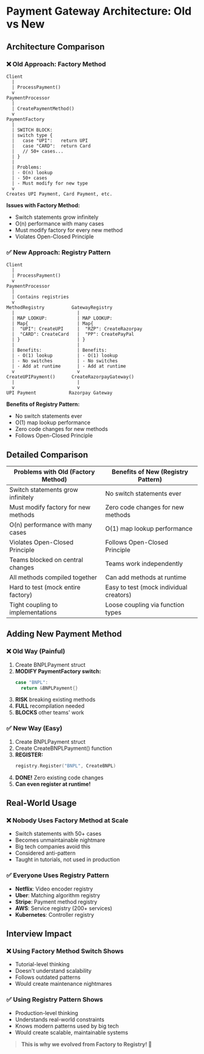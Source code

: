 # Payment Gateway Architecture: Old vs New

## Architecture Comparison

### ❌ Old Approach: Factory Method

```
Client
  |
  | ProcessPayment()
  v
PaymentProcessor
  |
  | CreatePaymentMethod()
  v
PaymentFactory
  |
  | SWITCH BLOCK:
  | switch type {
  |   case "UPI":   return UPI
  |   case "CARD":  return Card
  |   // 50+ cases...
  | }
  |
  | Problems:
  | - O(n) lookup
  | - 50+ cases
  | - Must modify for new type
  v
Creates UPI Payment, Card Payment, etc.
```

**Issues with Factory Method:**
- Switch statements grow infinitely
- O(n) performance with many cases
- Must modify factory for every new method
- Violates Open-Closed Principle

### ✅ New Approach: Registry Pattern

```
Client
  |
  | ProcessPayment()
  v
PaymentProcessor
  |
  | Contains registries
  v
MethodRegistry          GatewayRegistry
  |                       |
  | MAP LOOKUP:           | MAP LOOKUP:
  | Map{                  | Map{
  |  "UPI": CreateUPI     |  "RZP": CreateRazorpay
  |  "CARD": CreateCard   |  "PP": CreatePayPal
  | }                     | }
  |                       |
  | Benefits:             | Benefits:
  | - O(1) lookup         | - O(1) lookup
  | - No switches         | - No switches
  | - Add at runtime      | - Add at runtime
  v                       v
CreateUPIPayment()      CreateRazorpayGateway()
  |                       |
  v                       v
UPI Payment            Razorpay Gateway
```

**Benefits of Registry Pattern:**
- No switch statements ever
- O(1) map lookup performance
- Zero code changes for new methods
- Follows Open-Closed Principle

## Detailed Comparison

| Problems with Old (Factory Method) | Benefits of New (Registry Pattern) |
|-------------------------------------|-------------------------------------|
| Switch statements grow infinitely | No switch statements ever |
| Must modify factory for new methods | Zero code changes for new methods |
| O(n) performance with many cases | O(1) map lookup performance |
| Violates Open-Closed Principle | Follows Open-Closed Principle |
| Teams blocked on central changes | Teams work independently |
| All methods compiled together | Can add methods at runtime |
| Hard to test (mock entire factory) | Easy to test (mock individual creators) |
| Tight coupling to implementations | Loose coupling via function types |

## Adding New Payment Method

### ❌ Old Way (Painful)

1. Create BNPLPayment struct
2. **MODIFY PaymentFactory switch:**
   ```go
   case "BNPL":
     return &BNPLPayment{}
   ```
3. **RISK** breaking existing methods
4. **FULL** recompilation needed
5. **BLOCKS** other teams' work

### ✅ New Way (Easy)

1. Create BNPLPayment struct
2. Create CreateBNPLPayment() function
3. **REGISTER:**
   ```go
   registry.Register("BNPL", CreateBNPL)
   ```
4. **DONE!** Zero existing code changes
5. **Can even register at runtime!**

## Real-World Usage

### ❌ Nobody Uses Factory Method at Scale

- Switch statements with 50+ cases
- Becomes unmaintainable nightmare
- Big tech companies avoid this
- Considered anti-pattern
- Taught in tutorials, not used in production

### ✅ Everyone Uses Registry Pattern

- **Netflix**: Video encoder registry
- **Uber**: Matching algorithm registry
- **Stripe**: Payment method registry
- **AWS**: Service registry (200+ services)
- **Kubernetes**: Controller registry

## Interview Impact

### ❌ Using Factory Method Switch Shows

- Tutorial-level thinking
- Doesn't understand scalability
- Follows outdated patterns
- Would create maintenance nightmares

### ✅ Using Registry Pattern Shows

- Production-level thinking
- Understands real-world constraints
- Knows modern patterns used by big tech
- Would create scalable, maintainable systems

> **This is why we evolved from Factory to Registry! 🚀**